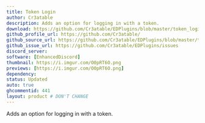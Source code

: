 ```yaml
---
title: Token Login
author: Cr3atable
description: Adds an option for logging in with a token.
download: https://github.com/Cr3atable/EDPlugins/blob/master/token_login.js
github_profile_url: https://github.com/Cr3atable/
github_source_url: https://github.com/Cr3atable/EDPlugins/blob/master/token_login.js
github_issue_url: https://github.com/Cr3atable/EDPlugins/issues
discord_server:
software: [EnhancedDiscord]
thumbnail: https://i.imgur.com/O0pRT6O.png
previews: [https://i.imgur.com/O0pRT6O.png]
dependency:
status: Updated
auto: true
ghcommentid: 441
layout: product # DON'T CHANGE
---
```

Adds an option for logging in with a token.